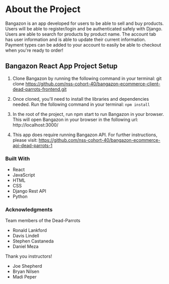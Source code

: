 # About the Project
Bangazon is an app developed for users to be able to sell and buy products. Users will be able to register/login and be authenticated safely with Django. Users are able to search for products by product name. The account tab has user information and is able to update their current information. Payment types can be added to your account to easily be able to checkout when you're ready to order! 

## Bangazon React App Project Setup
1. Clone Bangazon by running the following command in your terminal: git clone https://github.com/nss-cohort-40/bangazon-ecommerce-client-dead-parrots-frontend.git

1. Once cloned, you'll need to install the libraries and dependencies needed. Run the following command in your terminal: `npm install`

1. In the root of the project, run npm start to run Bangazon in your browser. This will open Bangazon in your browser in the following url: http://localhost:3000/

1. This app does require running Bangazon API. For further instructions, please visit: https://github.com/nss-cohort-40/bangazon-ecommerce-api-dead-parrots-1

### Built With
* React
* JavaScript
* HTML
* CSS
* Django Rest API
* Python

### Acknowledgments 
Team members of the Dead-Parrots
* Ronald Lankford
* Davis Lindell
* Stephen Castaneda
* Daniel Meza

Thank you instructors!
* Joe Shepherd
* Bryan Nilsen
* Madi Peper

